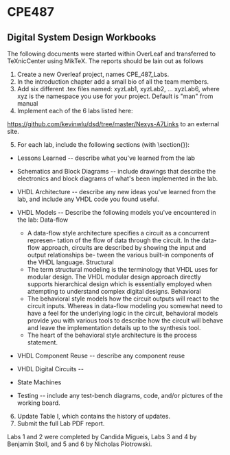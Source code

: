 # CPE487
## Digital System Design Workbooks
The following documents were started within OverLeaf and transferred to TeXnicCenter using MikTeX. The reports should be lain out as follows
1.  Create a new Overleaf project, names CPE_487_Labs.
2.  In the introduction chapter add a small bio of all the team members.
3.  Add six different .tex files named: xyzLab1, xyzLab2, ... xyzLab6, where xyz is the namespace you use for your project.  Default is "man" from manual
4.  Implement each of the 6 labs listed here:

https://github.com/kevinwlu/dsd/tree/master/Nexys-A7Links to an external site.

5.  For each lab, include the following sections (with \section{}):
  + Lessons Learned -- describe what you've learned from the lab
  + Schematics and Block Diagrams -- include drawings that describe the electronics and block diagrams of what's been implemented in the lab.
  + VHDL Architecture -- describe any new ideas you've learned from the lab, and include any VHDL code you found useful.
  + VHDL Models -- Describe the following models you've encountered in the lab:
Data-flow

    - A data-flow style architecture specifies a circuit as a concurrent represen- tation of the flow of
    data through the circuit. In the data-flow approach, circuits are described by showing the input
    and output relationships be- tween the various built-in components of the VHDL language.
    Structural
    - The term structural modeling is the terminology that VHDL uses for modular design. The VHDL
    modular design approach directly supports hierarchical design which is essentially employed
    when attempting to understand complex digital designs.
    Behavioral
    - The behavioral style models how the circuit outputs will react to the circuit inputs. Whereas in data-flow modeling you somewhat need to have a feel for the underlying logic in the circuit,
    behavioral models provide you with various tools to describe how the circuit will behave and
    leave the implementation details up to the synthesis tool.
    - The heart of the behavioral style architecture is the process statement.
  + VHDL Component Reuse -- describe any component reuse
  + VHDL Digital Circuits --
  + State Machines
  + Testing -- include any test-bench diagrams, code, and/or pictures of the working board.

6.  Update Table I, which contains the history of updates.
7.  Submit the full Lab PDF report.

Labs 1 and 2 were completed by Candida Migueis, Labs 3 and 4 by Benjamin Stoll, and 5 and 6 by Nicholas Piotrowski.

